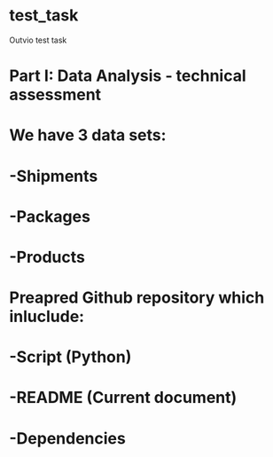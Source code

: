 # test_task
Outvio test task 

# Part I: Data Analysis - technical assessment
# We have  3 data sets:
# -Shipments
# -Packages
# -Products


# Preapred Github repository which inluclude: 
# -Script (Python)
# -README (Current document)
# -Dependencies 


